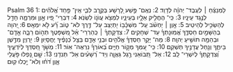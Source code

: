Psalm 36
1: לַמְנַצֵּ֬חַ ׀ לְעֶֽבֶד־ יְהוָ֬ה לְדָוִֽד׃
2: נְאֻֽם־ פֶּ֣שַׁע לָ֭רָשָׁע בְּקֶ֣רֶב לִבִּ֑י אֵֽין־ פַּ֥חַד אֱ֝לֹהִ֗ים לְנֶ֣גֶד עֵינָֽיו׃
3: כִּֽי־ הֶחֱלִ֣יק אֵלָ֣יו בְּעֵינָ֑יו לִמְצֹ֖א עֲוֺנ֣וֹ לִשְׂנֹֽא׃
4: דִּבְרֵי־ פִ֭יו אָ֣וֶן וּמִרְמָ֑ה חָדַ֖ל לְהַשְׂכִּ֣יל לְהֵיטִֽיב׃
5: אָ֤וֶן ׀ יַחְשֹׁ֗ב עַֽל־ מִשְׁכָּ֫ב֥וֹ יִ֭תְיַצֵּב עַל־ דֶּ֣רֶךְ לֹא־ ט֑וֹב רָ֝֗ע לֹ֣א יִמְאָֽס׃
6: יְ֭הוָה בְּהַשָּׁמַ֣יִם חַסְדֶּ֑ךָ אֱ֝מֽוּנָתְךָ֗ עַד־ שְׁחָקִֽים׃
7: צִדְקָֽתְךָ֨ ׀ כְּֽהַרְרֵי־ אֵ֗ל מִ֭שְׁפָּטֶךָ תְּה֣וֹם רַבָּ֑ה אָ֤דָֽם־ וּבְהֵמָ֖ה תוֹשִׁ֣יעַ יְהוָֽה׃
8: מַה־ יָּקָ֥ר חַסְדְּךָ֗ אֱלֹ֫הִ֥ים וּבְנֵ֥י אָדָ֑ם בְּצֵ֥ל כְּ֝נָפֶ֗יךָ יֶחֱסָיֽוּן׃
9: יִ֭רְוְיֻן מִדֶּ֣שֶׁן בֵּיתֶ֑ךָ וְנַ֖חַל עֲדָנֶ֣יךָ תַשְׁקֵֽם׃
10: כִּֽי־ עִ֭מְּךָ מְק֣וֹר חַיִּ֑ים בְּ֝אוֹרְךָ֗ נִרְאֶה־ אֽוֹר׃
11: מְשֹׁ֣ךְ חַ֭סְדְּךָ לְיֹדְעֶ֑יךָ וְ֝צִדְקָֽתְךָ֗ לְיִשְׁרֵי־ לֵֽב׃
12: אַל־ תְּ֭בוֹאֵנִי רֶ֣גֶל גַּאֲוָ֑ה וְיַד־ רְ֝שָׁעִ֗ים אַל־ תְּנִדֵֽנִי׃
13: שָׁ֣ם נָ֭פְלוּ פֹּ֣עֲלֵי אָ֑וֶן דֹּ֝ח֗וּ וְלֹא־ יָ֥כְלוּ קֽוּם׃